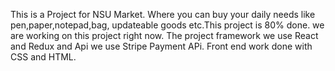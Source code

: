 This is a Project for NSU Market. Where you can buy your daily needs like pen,paper,notepad,bag, updateable goods etc.This project is 80% done. we are working on this project right now. The project framework we use React and Redux and Api we use Stripe Payment APi. Front end work done with CSS and HTML.
